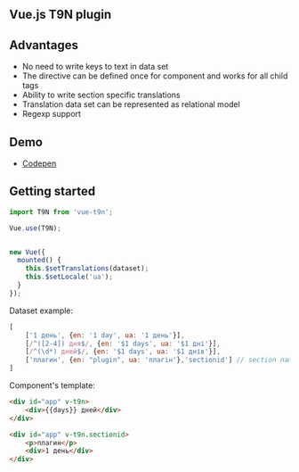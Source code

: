 Vue.js T9N plugin
---

## Advantages

- No need to write keys to text in data set
- The directive can be defined once for component and works for all child tags
- Ability to write section specific translations
- Translation data set can be represented as relational model
- Regexp support

## Demo

- [Codepen](https://codepen.io/Ni55aN/pen/MzLgvo)

## Getting started

```js
import T9N from 'vue-t9n';

Vue.use(T9N);


new Vue({
  mounted() {
    this.$setTranslations(dataset);
    this.$setLocale('ua');
  }
});
```

Dataset example:

```js
[
    ['1 день', {en: '1 day', ua: '1 день'}],
    [/^([2-4]) дня$/, {en: '$1 days', ua: '$1 дні'}],
    [/^(\d*) дней$/, {en: '$1 days', ua: '$1 днів'}],
    ['плагин', {en: "plugin", ua: 'плагін'},'sectionid'] // section name in lowercase
]
```

Component's template:

```html
<div id="app" v-t9n>
    <div>{{days}} дней</div>
</div>
```

```html
<div id="app" v-t9n.sectionid>
    <p>плагин</p>
    <div>1 день</div>
</div>
```